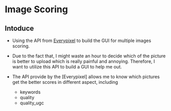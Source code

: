 # Image Scoring

## Intoduce

- Using the API from [Everypixel](https://labs.everypixel.com/api/docs) to build the GUI for multiple images scoring.

- Due to the fact that, I might waste an hour to decide which of the picture is better to upload which is really painful and annoying. Therefore, I want to utilize this API to build a GUI to help me out.

- The API provide by the [Everypixel] allows me to know which pictures get the better scores in different aspect, including
  - keywords
  - quality
  - quality_ugc